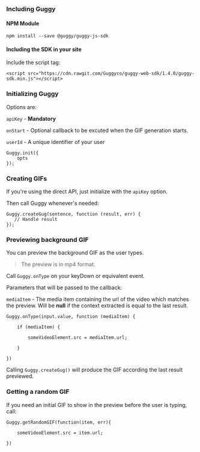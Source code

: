 ### Including Guggy

#### NPM Module
`npm install --save @guggy/guggy-js-sdk`

#### Including the SDK in your site
Include the script tag:
````
<script src="https://cdn.rawgit.com/Guggyco/guggy-web-sdk/1.4.0/guggy-sdk.min.js"></script>
````

### Initializing Guggy

Options are:

`apiKey` - __Mandatory__

`onStart` - Optional callback to be excuted when the GIF generation starts.

`userId` - A unique identifier of your user

````
Guggy.init({
    opts
});
````

### Creating GIFs

If you're using the direct API, just initialize with the `apiKey` option.

Then call Guggy whenever's needed:

````
Guggy.createGug(sentence, function (result, err) {
   // Handle result
});
````

### Previewing background GIF

You can preview the background GIF as the user types.

>The preview is in mp4 format.

Call `Guggy.onType` on your keyDown or equivalent event.

Parameters that will be passed to the callback:

`mediaItem` - The media item containing the url of the video which matches the preview.
Will be __null__ if the context extracted is equal to the last result.

````
Guggy.onType(input.value, function (mediaItem) {

    if (mediaItem) {

        someVideoElement.src = mediaItem.url;

    }

})
````

Calling `Guggy.createGug()` will produce the GIF according the last result previewed.

### Getting a random GIF

If you need an initial GIF to show in the preview before the user is typing, call:

````
Guggy.getRandomGIF(function(item, err){

    someVideoElement.src = item.url;

})
````